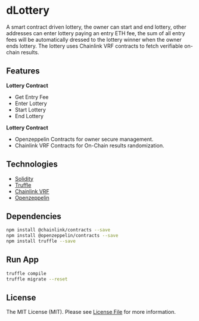 # dLottery

A smart contract driven lottery, the owner can start and end lottery, other addresses can enter lottery paying an entry ETH fee, the sum of all entry fees will be automatically dressed to the lottery winner when the owner ends lottery. The lottery uses Chainlink VRF contracts to fetch verifiable on-chain results.

## Features

**Lottery Contract**
- Get Entry Fee
- Enter Lottery
- Start Lottery
- End Lottery

**Lottery Contract**
- Openzeppelin Contracts for owner secure management.
- Chainlink VRF Contracts for On-Chain results randomization.

## Technologies

- [Solidity](https://docs.soliditylang.org/) 
- [Truffle](https://trufflesuite.com/)
- [Chainlink VRF](https://docs.chain.link/docs/chainlink-vrf/)
- [Openzeppelin](https://docs.openzeppelin.com/contracts)

## Dependencies

```bash
npm install @chainlink/contracts --save
npm install @openzeppelin/contracts --save
npm install truffle --save
```

## Run App

```bash
truffle compile
truffle migrate --reset
```

## License

The MIT License (MIT). Please see [License File](https://spdx.org/licenses/MIT.html) for more information.
